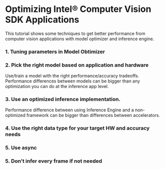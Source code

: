# Optimizing Intel® Computer Vision SDK Applications
This tutorial shows some techniques to get better performance from computer vision applications with model optimizer and inference engine.

### 1. Tuning parameters in Model Obtimizer

### 2. Pick the right model based on application and hardware
Use/train a model with the right performance/accuracy tradeoffs.   Performance differences between models can be bigger than any optimization you can do at the inference app level.

### 3. Use an optimized inference implementation.  
Performance difference between using Inference Engine and a non-optimized framework can be bigger than differences between accelerators. 

### 4. Use the right data type for your target HW and accuracy needs

### 5. Use async

### 5. Don’t infer every frame if not needed



